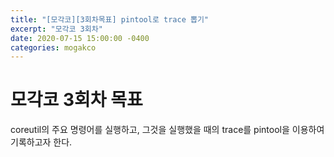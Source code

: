 ```yaml
---
title: "[모각코][3회차목표] pintool로 trace 뽑기"
excerpt: "모각코 3회차"
date: 2020-07-15 15:00:00 -0400
categories: mogakco
---
```


# 모각코 3회차 목표

coreutil의 주요 명령어를 실행하고, 그것을 실행했을 때의 trace를 pintool을 이용하여 기록하고자 한다.